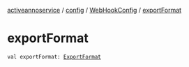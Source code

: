 [activeannoservice](../../index.md) / [config](../index.md) / [WebHookConfig](index.md) / [exportFormat](./export-format.md)

# exportFormat

`val exportFormat: `[`ExportFormat`](../-export-format/index.md)